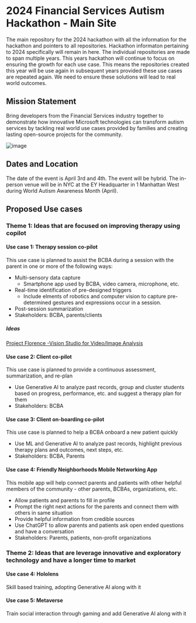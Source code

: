 # 2024 Financial Services Autism Hackathon - Main Site

The main repository for the 2024 hackathon with all the information for the hackathon and pointers to all repositories. Hackathon informaton pertaining to 2024 specifically will remain in here. The individual repositories are made to span multiple years. This years hackathon will continue to focus on ensuring the growth for each use case. This means the repositories created this year will be use again in subsequent years provided these use cases are repeated again. We need to ensure these solutions will lead to real world outcomes.

## Mission Statement
Bring developers from the Financial Services industry together to demonstrate how innovative Microsoft technologies can transform autism services by tackling real world use cases provided by families and creating lasting open-source projects for the community.

![image](https://user-images.githubusercontent.com/4500512/212386856-50328c9e-3699-4aec-8c68-6d889e043c05.png)

## Dates and Location
The date of the event is April 3rd and 4th. The event will be hybrid. The in-person venue will be in NYC at the EY Headquarter in 1 Manhattan West during World Autism Awareness Month (April).

## Proposed Use cases

### Theme 1: Ideas that are focused on improving therapy using copilot

#### Use case 1: Therapy session co-pilot
This use case is planned to assist the BCBA during a session with the parent in one or more of the following ways:
* Multi-sensory data capture
  * Smartphone app used by BCBA, video camera, microphone, etc.
* Real-time identification of pre-designed triggers
  * Include elments of robotics and computer vision to capture pre-determined gestures and expressions occur in a session.
* Post-session summarization
* Stakeholders: BCBA, parents/clients

##### Ideas
[Project Florence -Vision Studio for Video/Image Analysis](https://portal.vision.cognitive.azure.com/gallery/featured)

#### Use case 2: Client co-pilot
This use case is planned to provide a continuous assessment, summarization, and re-plan
* Use Generative AI to analyze past records, group and cluster students based on progress, performance, etc. and suggest a therapy plan for them
* Stakeholders: BCBA

#### Use case 3: Client on-boarding co-pilot
This use case is planned to help a BCBA onboard a new patient quickly
* Use ML and Generative AI to analyze past records, highlight previous therapy plans and outcomes, next steps, etc.
* Stakeholders: BCBA, Parents

#### Use case 4: Friendly Neighborhoods Mobile Networking App
This mobile app will help connect parents and patients with other helpful members of the community - other parents, BCBAs, organizations, etc.
* Allow patients and parents to fill in profile
* Prompt the right next actions for the parents and connect them with others in same situation
* Provide helpful information from credible sources
* Use ChatGPT to allow parents and patients ask open ended questions and have a conversation
* Stakeholders: Parents, patients, non-profit organizations

### Theme 2: Ideas that are leverage innovative and exploratory technology and have a longer time to market

#### Use case 4: Hololens
Skill based training, adopting Generative AI along with it

#### Use case 5: Metaverse
Train social interaction through gaming and add Generative AI along with it
